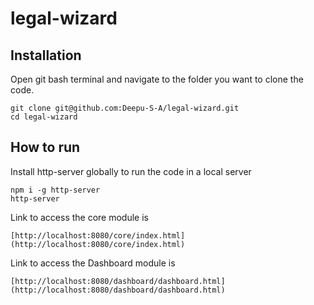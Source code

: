# legal-wizard

## Installation

Open git bash terminal and navigate to the folder you want to clone the code.

```
git clone git@github.com:Deepu-S-A/legal-wizard.git
cd legal-wizard
```

## How to run

Install http-server globally to run the code in a local server

```
npm i -g http-server
http-server
```

Link to access the core module is

```
[http://localhost:8080/core/index.html](http://localhost:8080/core/index.html)
```


Link to access the Dashboard module is

```
[http://localhost:8080/dashboard/dashboard.html](http://localhost:8080/dashboard/dashboard.html)
```
